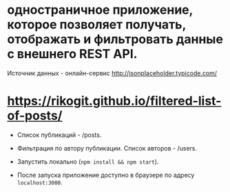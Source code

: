 # одностраничное приложение, которое позволяет получать, отображать и фильтровать данные с внешнего REST API.

Источник данных - онлайн-сервис http://jsonplaceholder.typicode.com/

# https://rikogit.github.io/filtered-list-of-posts/

- Список публикаций - /posts.
- Фильтрация по автору публикации. Список авторов - /users.

- Запустить локально (`npm install && npm start`).
- После запуска приложение доступно в браузере по адресу `localhost:3000`.
